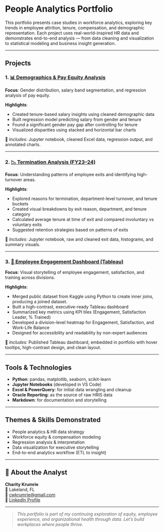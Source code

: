 # People Analytics Portfolio

This portfolio presents case studies in workforce analytics, exploring key trends in employee attrition, tenure, compensation, and demographic representation. Each project uses real-world-inspired HR data and demonstrates end-to-end analysis — from data cleaning and visualization to statistical modeling and business insight generation.

---

## Projects

### 1. [📊 Demographics & Pay Equity Analysis](./Demographics/README.md)

**Focus**: Gender distribution, salary band segmentation, and regression analysis of pay equity.

**Highlights**:
- Created tenure-based salary insights using cleaned demographic data
- Built regression model predicting salary from gender and tenure
- Found a significant gender pay gap after controlling for tenure
- Visualized disparities using stacked and horizontal bar charts

📎 _Includes:_ Jupyter notebook, cleaned Excel data, regression output, and annotated charts.

---

### 2. [📉 Termination Analysis (FY23–24)](./Termination/README.md)

**Focus**: Understanding patterns of employee exits and identifying high-turnover areas.

**Highlights**:
- Explored reasons for termination, department-level turnover, and tenure buckets
- Created visual breakdowns by exit reason, department, and tenure category
- Calculated average tenure at time of exit and compared involuntary vs voluntary exits
- Suggested retention strategies based on patterns of exits

📎 _Includes:_ Jupyter notebook, raw and cleaned exit data, histograms, and summary visuals.

---

### 3. [📘 Employee Engagement Dashboard (Tableau)](./Tableau/README.md)

**Focus**: Visual storytelling of employee engagement, satisfaction, and training across divisions.

**Highlights**:
- Merged public dataset from Kaggle using Python to create inner joins, producing a joined dataset.
- Built a high-contrast, executive-ready Tableau dashboard
- Summarized key metrics using KPI tiles (Engagement, Satisfaction Leader, % Trained)
- Developed a division-level heatmap for Engagement, Satisfaction, and Work-Life Balance
- Designed for accessibility and readability by non-expert audiences

📎 _Includes:_ Published Tableau dashboard, embedded in portfolio with hover tooltips, high-contrast design, and clean layout.

---

## Tools & Technologies

- **Python**: pandas, matplotlib, seaborn, scikit-learn
- **Jupyter Notebooks** (developed in VS Code)
- **Excel & PowerQuery**: for initial data wrangling and cleanup
- **Oracle Reporting**: as the source of raw HRIS data
- **Markdown**: for documentation and storytelling

---

## Themes & Skills Demonstrated

- People analytics & HR data strategy
- Workforce equity & compensation modeling
- Regression analysis & interpretation
- Data visualization for executive storytelling
- End-to-end analytics workflow (ETL to insight)

---

## 👤 About the Analyst

**Charity Krumrie**  
📍 Lakeland, FL  
📧 [cwkrumrie@gmail.com](mailto:cwkrumrie@gmail.com)  
🔗 [LinkedIn Profile](https://www.linkedin.com/in/ckrumrie)

---

> _This portfolio is part of my continuing exploration of equity, employee experience, and organizational health through data. Let’s build workplaces where people thrive._


